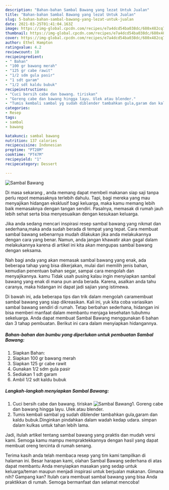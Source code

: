 ```yaml
---
description: "Bahan-bahan Sambal Bawang yang lezat Untuk Jualan"
title: "Bahan-bahan Sambal Bawang yang lezat Untuk Jualan"
slug: 5-bahan-bahan-sambal-bawang-yang-lezat-untuk-jualan
date: 2021-03-25T01:41:04.163Z
image: https://img-global.cpcdn.com/recipes/e7a4dcd54ba038dc/680x482cq70/sambal-bawang-foto-resep-utama.jpg
thumbnail: https://img-global.cpcdn.com/recipes/e7a4dcd54ba038dc/680x482cq70/sambal-bawang-foto-resep-utama.jpg
cover: https://img-global.cpcdn.com/recipes/e7a4dcd54ba038dc/680x482cq70/sambal-bawang-foto-resep-utama.jpg
author: Ethel Hampton
ratingvalue: 4.2
reviewcount: 10
recipeingredient:
- " Bahan"
- "100 gr bawang merah"
- "125 gr cabe rawit"
- "1/2 sdm gula pasir"
- "1 sdt garam"
- "1/2 sdt kaldu bubuk"
recipeinstructions:
- "Cuci bersih cabe dan bawang. tiriskan"
- "Goreng cabe dan bawang hingga layu. Ulek atau blender."
- "Tumis kembali sambal yg sudah diblender tambahkan gula,garam dan kaldu bubuk.Dinginkan pindahkan dalam wadah kedap udara. simpan dalam kulkas untuk tahan lebih lama."
categories:
- Resep
tags:
- sambal
- bawang

katakunci: sambal bawang 
nutrition: 137 calories
recipecuisine: Indonesian
preptime: "PT28M"
cooktime: "PT47M"
recipeyield: "1"
recipecategory: Dessert

---
```



![Sambal Bawang](https://img-global.cpcdn.com/recipes/e7a4dcd54ba038dc/680x482cq70/sambal-bawang-foto-resep-utama.jpg)

Di masa  sekarang , anda memang dapat membeli makanan siap saji tanpa perlu repot memasaknya terlebih dahulu. Tapi, bagi mereka yang mau menyajikan hidangan eksklusif bagi keluarga, maka kamu memang lebih baik memasaknya dengan tangan sendiri. Pasalnya, memasak di rumah jauh lebih sehat serta bisa menyesuaikan dengan kesukaan keluarga.

Jika anda sedang mencari inspirasi resep sambal bawang yang nikmat dan sederhana,maka anda sudah berada di tempat yang tepat. Cara membuat sambal bawang  sebenarnya mudah dilakukan jika anda melakukannya dengan cara yang benar. Namun, anda jangan khawatir akan gagal dalam melakukannya 
karena di artikel ini kita akan mengupas sambal bawang dengan seksama.  



Nah bagi anda yang akan memasak sambal bawang yang enak, ada beberapa tahap yang bisa dikerjakan, mulai dari memilih jenis bahan, kemudian penentuan bahan segar, sampai cara mengolah dan menyajikannya. kamu Tidak usah pusing kalau ingin menyiapkan sambal bawang yang enak di mana pun anda berada. Karena, asalkan anda  tahu caranya, maka hidangan ini dapat jadi sajian yang istimewa.

Di bawah ini, ada beberapa tips dan trik dalam mengolah caramembuat sambal bawang yang siap dikreasikan. Kali ini, yuk kita coba variasikan sambal bawang sendiri di rumah. Tetap berbahan sederhana, hidangan ini bisa memberi manfaat dalam membantu menjaga kesehatan tubuhmu sekeluarga. Anda dapat membuat Sambal Bawang menggunakan 6 bahan dan 3 tahap pembuatan. Berikut ini cara dalam menyiapkan hidangannya.

<!--inarticleads1-->

##### Bahan-bahan dan bumbu yang diperlukan untuk pembuatan Sambal Bawang:

1. Siapkan  Bahan:
1. Siapkan 100 gr bawang merah
1. Siapkan 125 gr cabe rawit
1. Gunakan 1/2 sdm gula pasir
1. Sediakan 1 sdt garam
1. Ambil 1/2 sdt kaldu bubuk




<!--inarticleads2-->

##### Langkah-langkah menyiapkan Sambal Bawang:

1. Cuci bersih cabe dan bawang. tiriskan
<img src="https://img-global.cpcdn.com/steps/c0f5f4008ca7aff3/160x128cq70/sambal-bawang-langkah-memasak-1-foto.jpg" alt="Sambal Bawang">1. Goreng cabe dan bawang hingga layu. Ulek atau blender.
1. Tumis kembali sambal yg sudah diblender tambahkan gula,garam dan kaldu bubuk.Dinginkan pindahkan dalam wadah kedap udara. simpan dalam kulkas untuk tahan lebih lama.




Jadi, itulah artikel tentang  sambal bawang  yang praktis dan mudah versi kami. Semoga kamu mampu mempraktekkannya dengan hasil yang dapat membuat oreng tercinta di rumah senang. 

Terima kasih anda telah membaca resep yang tim kami tampilkan di halaman ini. Besar harapan kami, olahan  Sambal Bawang sederhana di atas dapat membantu Anda menyiapkan masakan yang sedap untuk keluarga/teman maupun menjadi inspirasi untuk berjualan makanan. Gimana nih? Gampang kan? Itulah cara membuat sambal bawang yang bisa Anda praktikkan di rumah. Semoga bermanfaat dan selamat mencoba!

